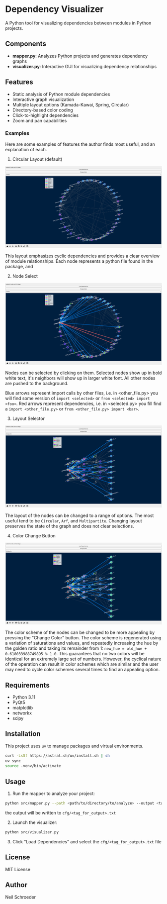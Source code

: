 # Dependency Visualizer

A Python tool for visualizing dependencies between modules in Python projects.

## Components

- **mapper.py**: Analyzes Python projects and generates dependency graphs
- **visualizer.py**: Interactive GUI for visualizing dependency relationships

## Features

- Static analysis of Python module dependencies
- Interactive graph visualization
- Multiple layout options (Kamada-Kawai, Spring, Circular)
- Directory-based color coding
- Click-to-highlight dependencies
- Zoom and pan capabilities

### Examples

Here are some examples of features the author finds most useful, and an explanation of each.

1) Circular Layout (default)

![Circular Layout](examples/images/dep_vis_circ.png)

This layout emphasizes cyclic dependencies and provides a clear overview of module relationships.
Each node represents a python file found in the package, and 

2) Node Select

![Circular Layout](examples/images/dep_vis_circ_sel.png)

Nodes can be selected by clicking on them.
Selected nodes show up in bold white text, it's neighbors will show up in larger white font.
All other nodes are pushed to the background.

Blue arrows represent import calls by other files, i.e. in <other_file.py> you will find some version of `import <selected>` or `from <selected> import <foo>`.
Red arrows represent dependencies, i.e. in <selected.py> you fill find a `import <other_file.py>` or `from <other_file.py> import <bar>`.

3) Layout Selector

![Multipartite Layout](examples/images/dep_vis_multipartite_sel.png)

The layout of the nodes can be changed to a range of options. The most useful tend to be `Circular`, `Arf`, and `Multipartite`. Changing layout preserves the state of the graph and does not clear selections.

4) Color Change Button

![Multipartite Layout](examples/images/dep_vis_multipartite_sel_color.png)
 
The color scheme of the nodes can be changed to be more appealing by pressing the "Change Color" button. The color scheme is regenerated using a variation of saturations and values, and repeatedly increasing the hue by the golden ratio and taking its remainder from 1: `new_hue = old_hue + 0.618033988749895 % 1.0`. This guarantees that no two colors will be identical for an extremely large set of numbers. However, the cyclical nature of the operation can result in color schemes which are similar and the user may need to cycle color schemes several times to find an appealing option.


## Requirements

- Python 3.11
- PyQt5
- matplotlib
- networkx
- scipy

## Installation

This project uses `uv` to manage packages and virtual environments.

```bash
curl -LsSf https://astral.sh/uv/install.sh | sh
uv sync
source .venv/bin/activate
```

## Usage

1. Run the mapper to analyze your project:
```bash
python src/mapper.py --path <path/to/directory/to/analyze> --output <tag_for_output>
```

the output will be written to `cfg/<tag_for_output>.txt`

2. Launch the visualizer:
```bash
python src/visualizer.py
```

3. Click "Load Dependencies" and select the `cfg/<tag_for_output>.txt` file

## License

MIT License

## Author

Neil Schroeder